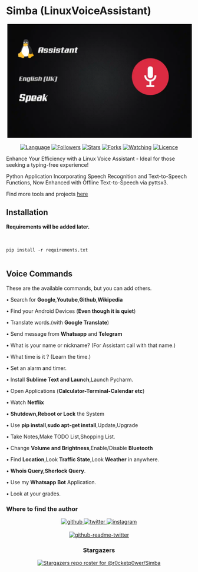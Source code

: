 # Simba (LinuxVoiceAssistant)
![Screenshot](LinuxVoiceAssist.jpg)
<p align="center">
<a href="https://github.com/r0cketp0wer"><img title="Language" src="https://img.shields.io/badge/Made%20with-python-1f425f.svg?v=103"></a>
<a href="https://github.com/r0cketp0wer"><img title="Followers" src="https://img.shields.io/github/followers/r0cketp0wer?color=blue&style=flat-square"></a>
<a href="https://github.com/r0cketp0wer"><img title="Stars" src="https://img.shields.io/github/stars/r0cketp0wer/Simba?color=red&style=flat-square"></a>
<a href="https://github.com/r0cketp0wer"><img title="Forks" src="https://img.shields.io/github/forks/r0cketp0wer/Simba?color=red&style=flat-square"></a>
<a href="https://github.com/r0cketp0wer"><img title="Watching" src="https://img.shields.io/github/watchers/r0cketp0wer/Simba?label=Watchers&color=blue&style=flat-square"></a>
<a href="https://github.com/r0cketp0wer"><img title="Licence" src="https://img.shields.io/badge/License-GNU-blue.svg"></a>
</p>

Enhance Your Efficiency with a Linux Voice Assistant - Ideal for those seeking a typing-free experience!

Python Application Incorporating Speech Recognition and Text-to-Speech Functions, Now Enhanced with Offline Text-to-Speech via pyttsx3.

Find more tools and projects [here](Github.com/r0cketp0wer)

## Installation

**Requirements will be added later.**
```


pip install -r requirements.txt


```

## Voice Commands

These are the available commands, but you can add others.

• Search for **Google**,**Youtube**,**Github**,**Wikipedia**

• Find your Android Devices (**Even though it is quiet**)

• Translate words.(with **Google Translate**)

• Send message from **Whatsapp** and **Telegram**

• What is your name or nickname? (For Assistant call with that name.)

• What time is it ? (Learn the time.)

• Set an alarm and timer.

• Install **Sublime Text and Launch**,Launch Pycharm.

• Open Applications (**Calculator-Terminal-Calendar etc**)

• Watch **Netflix**

• **Shutdown,Reboot or Lock** the System

• Use **pip install**,**sudo apt-get install**,Update,Upgrade

• Take Notes,Make TODO List,Shopping List.

• Change **Volume and Brightness**,Enable/Disable **Bluetooth**

• Find **Location**,Look **Traffic State**,Look **Weather** in anywhere.

• **Whois Query,Sherlock Query**.

• Use my **Whatsapp Bot** Application.

• Look at your grades.

### Where to find the author

<div align="center">
<a href="https://github.com/r0cketp0wer" target="_blank">
<img src=https://img.shields.io/badge/github-%2324292e.svg?&style=for-the-badge&logo=github&logoColor=white alt=github style="margin-bottom: 5px;" />
</a>
<a href="https://twitter.com/503_madmax" target="_blank">
<img src=https://img.shields.io/badge/twitter-%2300acee.svg?&style=for-the-badge&logo=twitter&logoColor=white alt=twitter style="margin-bottom: 5px;" />
</a>
<a href="https://www.instagram.com/madmax4708/" target="_blank">
<img src=https://img.shields.io/badge/instagram-%23000000.svg?&style=for-the-badge&logo=instagram&logoColor=white alt=instagram style="margin-bottom: 5px;" />

[![github-readme-twitter](http://github-readme-twitter.gazf.vercel.app/api?id=NRocketmann)](https://github.com/r0cketp0wer/github-readme-twitter)

### Stargazers
[![Stargazers repo roster for @r0cketp0wer/Simba](http://reporoster.com/stars/r0cketp0wer/Simba)](https://github.com/r0cketp0wer/Simba)

